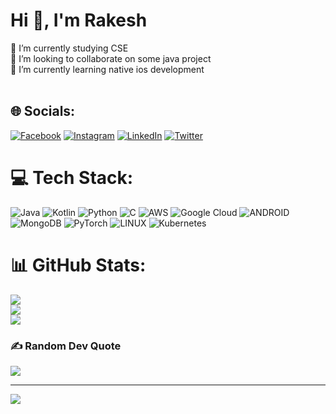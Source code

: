 # Hi 👋, I'm Rakesh
🔭 I’m currently studying CSE<br>👯 I’m looking to collaborate on some java project<br>🌱 I’m currently learning native ios development <br><br>


## 🌐 Socials:
[![Facebook](https://img.shields.io/badge/Facebook-%231877F2.svg?logo=Facebook&logoColor=white)](https://facebook.com/imrakesh0) [![Instagram](https://img.shields.io/badge/Instagram-%23E4405F.svg?logo=Instagram&logoColor=white)](https://instagram.com/imrakesh_1) [![LinkedIn](https://img.shields.io/badge/LinkedIn-%230077B5.svg?logo=linkedin&logoColor=white)](https://linkedin.com/in/imrakesh1) [![Twitter](https://img.shields.io/badge/Twitter-%231DA1F2.svg?logo=Twitter&logoColor=white)](https://twitter.com/imrakesh_1) 

# 💻 Tech Stack:
![Java](https://img.shields.io/badge/java-%23ED8B00.svg?style=for-the-badge&logo=java&logoColor=white) ![Kotlin](https://img.shields.io/badge/kotlin-%230095D5.svg?style=for-the-badge&logo=kotlin&logoColor=white) ![Python](https://img.shields.io/badge/python-3670A0?style=for-the-badge&logo=python&logoColor=ffdd54) ![C](https://img.shields.io/badge/c-%2300599C.svg?style=for-the-badge&logo=c&logoColor=white) ![AWS](https://img.shields.io/badge/AWS-%23FF9900.svg?style=for-the-badge&logo=amazon-aws&logoColor=white) ![Google Cloud](https://img.shields.io/badge/Google%20Cloud-%234285F4.svg?style=for-the-badge&logo=google-cloud&logoColor=white) ![ANDROID](https://img.shields.io/badge/android-%2320232a.svg?style=for-the-badge&logo=android&logoColor=%a4c639) ![MongoDB](https://img.shields.io/badge/MongoDB-%234ea94b.svg?style=for-the-badge&logo=mongodb&logoColor=white) ![PyTorch](https://img.shields.io/badge/PyTorch-%23EE4C2C.svg?style=for-the-badge&logo=PyTorch&logoColor=white) ![LINUX](https://img.shields.io/badge/Linux-FCC624?style=for-the-badge&logo=linux&logoColor=black) ![Kubernetes](https://img.shields.io/badge/kubernetes-%23326ce5.svg?style=for-the-badge&logo=kubernetes&logoColor=white)
# 📊 GitHub Stats:
![](https://github-readme-stats.vercel.app/api?username=imrakesh-1&theme=dark&hide_border=false&include_all_commits=false&count_private=false)<br/>
![](https://github-readme-streak-stats.herokuapp.com/?user=imrakesh-1&theme=dark&hide_border=false)<br/>
![](https://github-readme-stats.vercel.app/api/top-langs/?username=imrakesh-1&theme=dark&hide_border=false&include_all_commits=false&count_private=false&layout=compact)

### ✍️ Random Dev Quote
![](https://quotes-github-readme.vercel.app/api?type=horizontal&theme=radical)

---
[![](https://visitcount.itsvg.in/api?id=imrakesh-1&icon=0&color=0)](https://visitcount.itsvg.in)

<!-- Proudly created with GPRM ( https://gprm.itsvg.in ) -->
